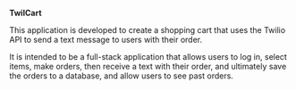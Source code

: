 **TwilCart**

This application is developed to create a shopping cart that uses the Twilio API to send a text message to users with their order.

It is intended to be a full-stack application that allows users to log in, select items, make orders, then receive a text with their order, and ultimately save the orders to a database, and allow users to see past orders.